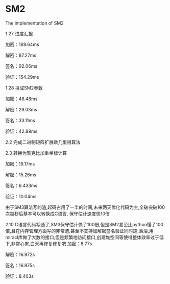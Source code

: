 # SM2
The implementation of SM2



1.27 进度汇报

加密：169.64ms

解密：87.27ms

签名：92.06ms

验证：154.29ms



1.28 换成SM2参数

加密：46.48ms

解密：29.03ms

签名：33.11ms

验证：42.89ms

2.2
完成二进制矩阵扩展欧几里得算法

2.3 转换为雅克比加重坐标计算 

加密：19.17ms

解密：15.26ms

签名：6.433ms

验证：10.04ms

由于SM3算法写的渣,起码占用了一半的时间,未来两天优化代码为主,全破突破100次每秒后基本可以转换成C语言, 保守估计速度快10倍

2.10
C语言代码写通了,SM3保守估计快了100倍,但是SM2甚至比python慢了100倍,且在内存管理方面写的非常渣,甚至不支持加解密签名验证同时跑,落泪,用miracl库做了大数的接口,但是频繁地访问接口,创建堆空间等使得整体效率过于低下,非常心累,白天再修复修复吧
加密：8.77s

解密：16.972s

签名：16.875s

验证：8.403s
